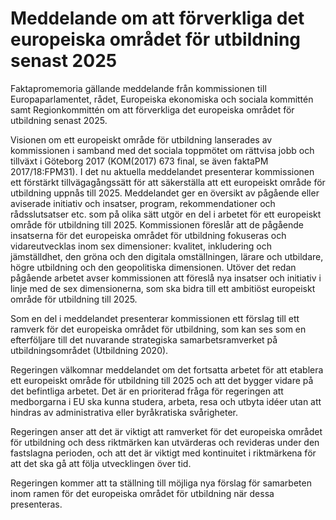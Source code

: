 # Meddelande om att förverkliga det europeiska området för utbildning senast 2025

Faktapromemoria gällande meddelande från kommissionen till Europaparlamentet, rådet, Europeiska ekonomiska och sociala kommittén samt Regionkommittén om att förverkliga det europeiska området för utbildning senast 2025.

Visionen om ett europeiskt område för utbildning lanserades av kommissionen i samband med det sociala toppmötet om rättvisa jobb och tillväxt i Göteborg 2017 (KOM(2017) 673 final, se även faktaPM 2017/18:FPM31). I det nu aktuella meddelandet presenterar kommissionen ett förstärkt tillvägagångssätt för att säkerställa att ett europeiskt område för utbildning uppnås till 2025. Meddelandet ger en översikt av pågående eller aviserade initiativ och insatser, program, rekommendationer och rådsslutsatser etc. som på olika sätt utgör en del i arbetet för ett europeiskt område för utbildning till 2025. Kommissionen föreslår att de pågående insatserna för det europeiska området för utbildning fokuseras och vidareutvecklas inom sex dimensioner: kvalitet, inkludering och jämställdhet, den gröna och den digitala omställningen, lärare och utbildare, högre utbildning och den geopolitiska dimensionen. Utöver det redan pågående arbetet avser kommissionen att föreslå nya insatser och initiativ i linje med de sex dimensionerna, som ska bidra till ett ambitiöst europeiskt område för utbildning till 2025.

Som en del i meddelandet presenterar kommissionen ett förslag till ett ramverk för det europeiska området för utbildning, som kan ses som en efterföljare till det nuvarande strategiska samarbetsramverket på utbildningsområdet (Utbildning 2020).

Regeringen välkomnar meddelandet om det fortsatta arbetet för att etablera ett europeiskt område för utbildning till 2025 och att det bygger vidare på det befintliga arbetet. Det är en prioriterad fråga för regeringen att medborgarna i EU ska kunna studera, arbeta, resa och utbyta idéer utan att hindras av administrativa eller byråkratiska svårigheter.

Regeringen anser att det är viktigt att ramverket för det europeiska området för utbildning och dess riktmärken kan utvärderas och revideras under den fastslagna perioden, och att det är viktigt med kontinuitet i riktmärkena för att det ska gå att följa utvecklingen över tid.

Regeringen kommer att ta ställning till möjliga nya förslag för samarbeten inom ramen för det europeiska området för utbildning när dessa presenteras.
